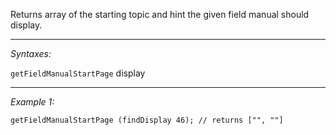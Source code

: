 Returns array of the starting topic and hint the given field manual should display.


---
*Syntaxes:*

`getFieldManualStartPage` display

---
*Example 1:*

```sqf
getFieldManualStartPage (findDisplay 46); // returns ["", ""]
```